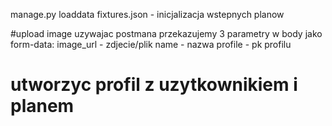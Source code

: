 manage.py loaddata fixtures.json - inicjalizacja wstepnych planow

#upload image
uzywajac postmana przekazujemy 3 parametry w body jako form-data:
image_url - zdjecie/plik
name - nazwa
profile - pk profilu

# utworzyc profil z uzytkownikiem i planem